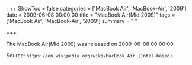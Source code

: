 +++
ShowToc = false
categories = ['MacBook Air', 'MacBook-Air', '2009']
date = 2009-06-08 00:00:00
title = "MacBook Air(Mid 2009)"
tags = ['MacBook Air', 'MacBook-Air', '2009']
summary = " "

+++

The MacBook Air(Mid 2009) was released on 2009-06-08 00:00:00.

Source: `https://en.wikipedia.org/wiki/MacBook_Air_(Intel-based)`


